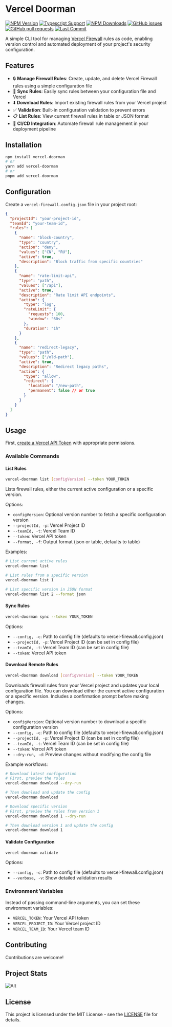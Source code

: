 # Vercel Doorman

[![NPM Version](https://img.shields.io/npm/v/vercel-doorman.svg)](https://www.npmjs.com/package/vercel-doorman)
[![Typescript Support](https://img.shields.io/npm/types/vercel-doorman.svg)](https://www.npmjs.com/package/vercel-doorman)
[![NPM Downloads](https://img.shields.io/npm/dt/vercel-doorman.svg)](https://www.npmjs.com/package/vercel-doorman)
[![GitHub issues](https://img.shields.io/github/issues/gfargo/vercel-doorman)](https://github.com/gfargo/vercel-doorman/issues)
[![GitHub pull requests](https://img.shields.io/github/issues-pr/gfargo/vercel-doorman)](https://github.com/gfargo/vercel-doorman/pulls)
[![Last Commit](https://img.shields.io/github/last-commit/gfargo/vercel-doorman)](https://github.com/gfargo/vercel-doorman/tree/main)

A simple CLI tool for managing [Vercel Firewall](https://vercel.com/docs/security/vercel-firewall) rules as code, enabling version control and automated deployment of your project's security configuration.

## Features

- 🔒 **Manage Firewall Rules**: Create, update, and delete Vercel Firewall rules using a simple configuration file
- 🔄 **Sync Rules**: Easily sync rules between your configuration file and Vercel
- ⬇️ **Download Rules**: Import existing firewall rules from your Vercel project
- ✅ **Validation**: Built-in configuration validation to prevent errors
- 📋 **List Rules**: View current firewall rules in table or JSON format
- 🚀 **CI/CD Integration**: Automate firewall rule management in your deployment pipeline

## Installation

```bash
npm install vercel-doorman
# or
yarn add vercel-doorman
# or
pnpm add vercel-doorman
```

## Configuration

Create a `vercel-firewall.config.json` file in your project root:

```json
{
  "projectId": "your-project-id",
  "teamId": "your-team-id",
  "rules": [
    {
      "name": "block-country",
      "type": "country",
      "action": "deny",
      "values": ["CN", "RU"],
      "active": true,
      "description": "Block traffic from specific countries"
    },
    {
      "name": "rate-limit-api",
      "type": "path",
      "values": ["/api"],
      "active": true,
      "description": "Rate limit API endpoints",
      "action": {
        "type": "log",
        "rateLimit": {
          "requests": 100,
          "window": "60s"
        },
        "duration": "1h"
      }
    },
    {
      "name": "redirect-legacy",
      "type": "path",
      "values": ["/old-path"],
      "active": true,
      "description": "Redirect legacy paths",
      "action": {
        "type": "allow",
        "redirect": {
          "location": "/new-path",
          "permanent": false // or true
        }
      }
    }
  ]
}
```

## Usage

First, [create a Vercel API Token](https://vercel.com/guides/how-do-i-use-a-vercel-api-access-token) with appropriate permissions.

### Available Commands

#### List Rules

```bash
vercel-doorman list [configVersion] --token YOUR_TOKEN
```

Lists firewall rules, either the current active configuration or a specific version.

Options:

- `configVersion`: Optional version number to fetch a specific configuration version
- `--projectId, -p`: Vercel Project ID
- `--teamId, -t`: Vercel Team ID
- `--token`: Vercel API token
- `--format, -f`: Output format (json or table, defaults to table)

Examples:
```bash
# List current active rules
vercel-doorman list

# List rules from a specific version
vercel-doorman list 1

# List specific version in JSON format
vercel-doorman list 2 --format json
```

#### Sync Rules

```bash
vercel-doorman sync --token YOUR_TOKEN
```

Options:

- `--config, -c`: Path to config file (defaults to vercel-firewall.config.json)
- `--projectId, -p`: Vercel Project ID (can be set in config file)
- `--teamId, -t`: Vercel Team ID (can be set in config file)
- `--token`: Vercel API token

#### Download Remote Rules

```bash
vercel-doorman download [configVersion] --token YOUR_TOKEN
```

Downloads firewall rules from your Vercel project and updates your local configuration file. You can download either the current active configuration or a specific version. Includes a confirmation prompt before making changes.

Options:

- `configVersion`: Optional version number to download a specific configuration version
- `--config, -c`: Path to config file (defaults to vercel-firewall.config.json)
- `--projectId, -p`: Vercel Project ID (can be set in config file)
- `--teamId, -t`: Vercel Team ID (can be set in config file)
- `--token`: Vercel API token
- `--dry-run, -d`: Preview changes without modifying the config file

Example workflows:

```bash
# Download latest configuration
# First, preview the rules
vercel-doorman download --dry-run

# Then download and update the config
vercel-doorman download

# Download specific version
# First, preview the rules from version 1
vercel-doorman download 1 --dry-run

# Then download version 1 and update the config
vercel-doorman download 1
```

#### Validate Configuration

```bash
vercel-doorman validate
```

Options:

- `--config, -c`: Path to config file (defaults to vercel-firewall.config.json)
- `--verbose, -v`: Show detailed validation results

### Environment Variables

Instead of passing command-line arguments, you can set these environment variables:

- `VERCEL_TOKEN`: Your Vercel API token
- `VERCEL_PROJECT_ID`: Your Vercel project ID
- `VERCEL_TEAM_ID`: Your Vercel team ID

## Contributing

Contributions are welcome!

## Project Stats

![Alt](https://repobeats.axiom.co/api/embed/34b6b913b71bcb611b939600fc579fe8ef7b00ae.svg 'Repobeats analytics image')

## License

This project is licensed under the MIT License - see the [LICENSE](./LICENSE) file for details.
